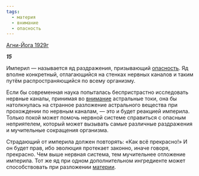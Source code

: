```yaml
---
tags:
  - материя
  - внимание
  - опасность
---
```

[Агни-Йога 1929г](https://127.0.0.1:4002/agni/1929)

___15___

Империл — называется яд раздражения, призывающий [опасность](../../../tags/#опасность). Яд вполне конкретный, отлагающийся на стенках нервных каналов и таким путём распространяющийся по всему организму.   

Если бы современная наука попыталась беспристрастно исследовать нервные каналы, принимая во [внимание](../../../tags/#внимание) астральные токи, она бы натолкнулась на странное разложение астрального вещества при прохождении по нервным каналам, — это и будет реакцией империла. Только покой может помочь нервной системе справиться с опасным неприятелем, который может вызывать самые различные раздражения и мучительные сокращения организма.   

Страдающий от империла должен повторять: «Как всё прекрасно!» И он будет прав, ибо эволюция протекает законно, иначе говоря, прекрасно. Чем выше нервная система, тем мучительнее отложение империла. Тот же яд при одном дополнительном ингредиенте может способствовать при разложении [материи](../../../tags/#материя).